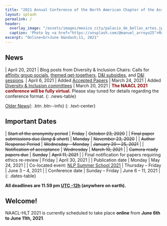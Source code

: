 ```yaml
---
title: "2021 Annual Conference of the North American Chapter of the Association for Computational Linguistics"
layout: splash
permalink: /
header:
  overlay_image: "/assets/images/mexico_city/palacio_de_bellas_artes.jpg"
  caption: 'Photo by <a href="https://unsplash.com/@manuel_arroyo25">Manuel Arroyo</a> on <a href="http://www.unsplash.com">Unsplash</a>'
excerpt: "Online<br>June 6&ndash;11, 2021"
---
```


## News

<style>
.news-table { font-size: .9em; table-layout: fixed; }
.news-table tr td:nth-child(1) { font-weight: bold; width: 10em; }
</style>

| April 20, 2021 | Blog posts from Diversity & Inclusion Chairs: Calls for [affinity group socials](/blog/call-for-affinity-group-socials/), [themed get-togethers](/blog/call-for-themed-get-togethers/), [D&I subsidies](/blog/call-for-d-i-subsidies/), and [D&I sessions](/blog/call-for-d-i-sessions/).
| April 6, 2021 | Added [Accepted Papers](/program/accepted/)
| March 24, 2021 | Added [Diversity & Inclusion committees](/committees/diversity-inclusion/)
| March 20, 2021 | <strong style="color:darkred;">The NAACL 2021 conference will be fully virtual.</strong> Please stay tuned for details regarding the conference format.
{: .news-table}

[Older News](/archive/){: .btn .btn--info}
{: .text-center}

## Important Dates

<style>
.dates-table { font-size: .9em; }
.dates-table tr td:nth-child(1) { width: 55%; }
.dates-table tr td:nth-child(2) { width: 25%; }
.dates-table del { color: #888; }
</style>

| ~~Start of the anonymity period~~ | ~~Friday~~ | ~~October 23, 2020~~ |
| ~~Final paper submissions due (*long & short*)~~ | ~~Monday~~ | ~~November 23, 2020~~ |
| ~~Author Response Period~~ | ~~Wednesday – Monday~~ | ~~January 20 – 25, 2021~~ |
| ~~Notification of acceptance~~ | ~~Wednesday~~ | ~~March 10, 2021~~ |
| ~~Camera ready papers due~~ | ~~Sunday~~ | ~~April 11, 2021~~ |
| Final notification for papers requiring ethics re-review | Friday | April 30, 2021 |
| Publication date | Monday | May 24, 2021 |
| Co-located event: [NLP Summer School 2021](https://ampln.github.io/escuelaverano2021/) | Thursday – Friday | June 3 – 4, 2021 |
| Conference date | Sunday – Friday | June 6 – 11, 2021 |
{: .dates-table}

<b>All deadlines are 11.59 pm <a target="_blank" href="https://www.timeanddate.com/time/zone/timezone/utc-12">UTC -12h</a> (anywhere on earth).</b>

## Welcome!

NAACL-HLT 2021 is currently scheduled to take place **online** from **June 6th to June 11th, 2021**.
